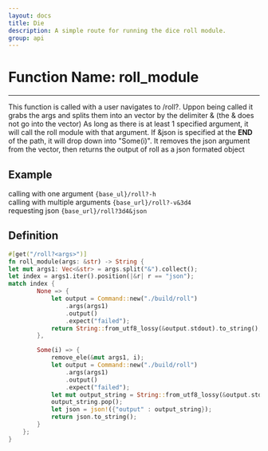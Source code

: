 ```yaml
---
layout: docs
title: Die
description: A simple route for running the dice roll module.
group: api
---
```


# Function Name: roll_module
---
This function is called with a user navigates to /roll?<args>.
Uppon being called it grabs the args and splits them into an vector
by the delimiter & (the & does not go into the vector)
As long as there is at least 1 specified argument, it will call
the roll module with that argument.
If &json is specified at the **END** of the path, it will drop down into
"Some(i)". It removes the json argument from the vector, then returns
the output of roll as a json formated object

## Example
calling with one argument `{base_ul}/roll?-h`<br>
calling with multiple arguments `{base_url}/roll?-v&3d4`<br>
requesting json `{base_url}/roll?3d4&json`<br>

## Definition
````rust
#[get("/roll?<args>")]
fn roll_module(args: &str) -> String {
let mut args1: Vec<&str> = args.split("&").collect();
let index = args1.iter().position(|&r| r == "json");
match index {
        None => {
            let output = Command::new("./build/roll")
                .args(args1)
                .output()
                .expect("failed");
            return String::from_utf8_lossy(&output.stdout).to_string();
        },

        Some(i) => {
            remove_ele(&mut args1, i);
            let output = Command::new("./build/roll")
                .args(args1)
                .output()
                .expect("failed");
            let mut output_string = String::from_utf8_lossy(&output.stdout).to_string();
            output_string.pop();
            let json = json!({"output" : output_string});
            return json.to_string();
        }
    };
}
````

